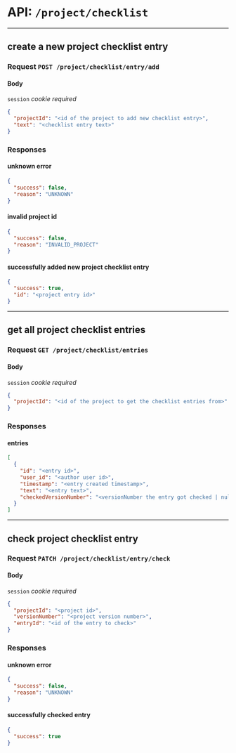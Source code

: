 # API: `/project/checklist`

---
## create a new project checklist entry

### Request `POST /project/checklist/entry/add`

#### Body

`session` _cookie required_

```json
{
  "projectId": "<id of the project to add new checklist entry>",
  "text": "<checklist entry text>"
}
```

### Responses

#### unknown error

```json
{
  "success": false,
  "reason": "UNKNOWN"
}
```

#### invalid project id

```json
{
  "success": false,
  "reason": "INVALID_PROJECT"
}
```

#### successfully added new project checklist entry

```json
{
  "success": true,
  "id": "<project entry id>"
}
```

---
## get all project checklist entries

### Request `GET /project/checklist/entries`

#### Body

`session` _cookie required_

```json
{
  "projectId": "<id of the project to get the checklist entries from>"
}
```

### Responses

#### entries

```json
[
  {
    "id": "<entry id>",
    "user_id": "<author user id>",
    "timestamp": "<entry created timestamp>",
    "text": "<entry text>",
    "checkedVersionNumber": "<versionNumber the entry got checked | null if not checked>"
  }
]
```

---
## check project checklist entry

### Request `PATCH /project/checklist/entry/check`

#### Body

`session` _cookie required_

```json
{
  "projectId": "<project id>",
  "versionNumber": "<project version number>",
  "entryId": "<id of the entry to check>"
}
```

### Responses

#### unknown error

```json
{
  "success": false,
  "reason": "UNKNOWN"
}
```

#### successfully checked entry

```json
{
  "success": true
}
```